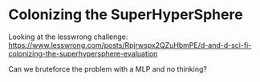 # Colonizing the SuperHyperSphere

Looking at the lesswrong challenge:
https://www.lesswrong.com/posts/Rpjrwspx2QZuHbmPE/d-and-d-sci-fi-colonizing-the-superhypersphere-evaluation

Can we bruteforce the problem with a MLP and no thinking?